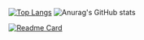 [![Top Langs](https://github-readme-stats.vercel.app/api/top-langs/?username=mohsinparay&layout=compact)](https://github.com/mohsinparay/)
![Anurag's GitHub stats](https://github-readme-stats.vercel.app/api?username=mohsinparay&show_icons=true&theme=radical)

[![Readme Card](https://github-readme-stats.vercel.app/api/pin/?username=mohsinparay&repo=github-readme-stats)](https://github.com/mohsinparay/)
